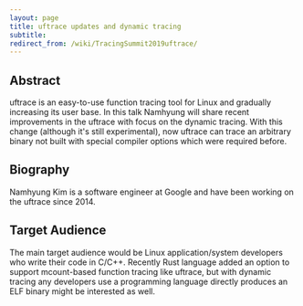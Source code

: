 ```yaml
---
layout: page
title: uftrace updates and dynamic tracing
subtitle: 
redirect_from: /wiki/TracingSummit2019uftrace/
---
```


## Abstract
uftrace is an easy-to-use function tracing tool for Linux and gradually increasing its user base. In this talk Namhyung will share recent improvements in the uftrace with focus on the dynamic tracing. With this change (although it's still experimental), now uftrace can trace an arbitrary binary not built with special compiler options which were required before.

## Biography
Namhyung Kim is a software engineer at Google and have been working on the uftrace since 2014.

## Target Audience
The main target audience would be Linux application/system developers who write their code in C/C++. Recently Rust language added an option to support mcount-based function tracing like uftrace, but with dynamic tracing any developers use a programming language directly produces an ELF binary might be interested as well.
